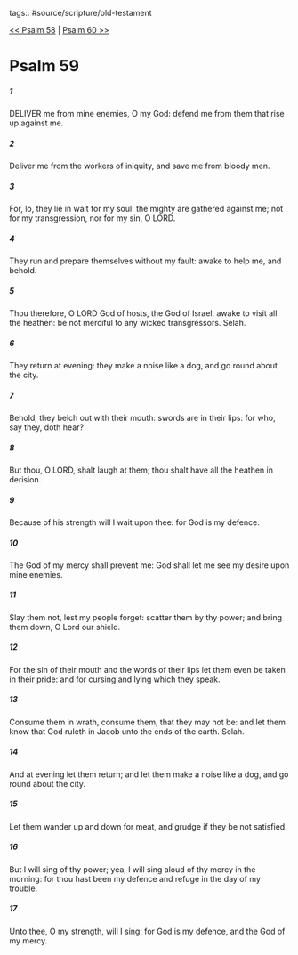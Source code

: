 tags:: #source/scripture/old-testament

[<< Psalm 58](source/scripture/old-testament/19_Psalms/Psalm_58.md) | [Psalm 60 >>](source/scripture/old-testament/19_Psalms/Psalm_60.md)

# Psalm 59

##### 1

DELIVER me from mine enemies, O my God: defend me from them that rise up against me.

##### 2

Deliver me from the workers of iniquity, and save me from bloody men.

##### 3

For, lo, they lie in wait for my soul: the mighty are gathered against me; not for my transgression, nor for my sin, O LORD.

##### 4

They run and prepare themselves without my fault: awake to help me, and behold.

##### 5

Thou therefore, O LORD God of hosts, the God of Israel, awake to visit all the heathen: be not merciful to any wicked transgressors. Selah.

##### 6

They return at evening: they make a noise like a dog, and go round about the city.

##### 7

Behold, they belch out with their mouth: swords are in their lips: for who, say they, doth hear?

##### 8

But thou, O LORD, shalt laugh at them; thou shalt have all the heathen in derision.

##### 9

Because of his strength will I wait upon thee: for God is my defence.

##### 10

The God of my mercy shall prevent me: God shall let me see my desire upon mine enemies.

##### 11

Slay them not, lest my people forget: scatter them by thy power; and bring them down, O Lord our shield.

##### 12

For the sin of their mouth and the words of their lips let them even be taken in their pride: and for cursing and lying which they speak.

##### 13

Consume them in wrath, consume them, that they may not be: and let them know that God ruleth in Jacob unto the ends of the earth. Selah.

##### 14

And at evening let them return; and let them make a noise like a dog, and go round about the city.

##### 15

Let them wander up and down for meat, and grudge if they be not satisfied.

##### 16

But I will sing of thy power; yea, I will sing aloud of thy mercy in the morning: for thou hast been my defence and refuge in the day of my trouble.

##### 17

Unto thee, O my strength, will I sing: for God is my defence, and the God of my mercy.

